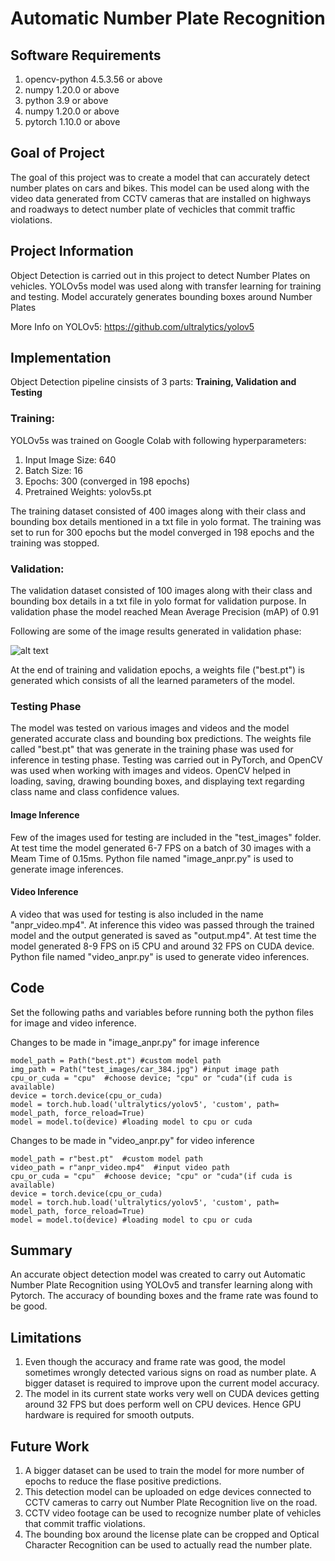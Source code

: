 # Automatic Number Plate Recognition

## Software Requirements
1) opencv-python 4.5.3.56 or above
2) numpy 1.20.0 or above
3) python 3.9 or above
4) numpy 1.20.0 or above
5) pytorch 1.10.0 or above

## **Goal of Project**
The goal of this project was to create a model that can accurately detect number plates on cars and bikes. This model can be used along with the video data generated from CCTV cameras that are installed on highways and roadways to detect number plate of vechicles that commit traffic violations.

## **Project Information**
Object Detection is carried out in this project to detect Number Plates on vehicles. YOLOv5s model was used along with transfer learning for training and testing. Model accurately generates bounding boxes around Number Plates 

More Info on YOLOv5: https://github.com/ultralytics/yolov5

## **Implementation**

Object Detection pipeline cinsists of 3 parts:
**Training, Validation and Testing**

### Training:

YOLOv5s was trained on Google Colab with following hyperparameters:

1) Input Image Size: 640
2) Batch Size: 16
3) Epochs: 300 (converged in 198 epochs)
4) Pretrained Weights: yolov5s.pt

The training dataset consisted of 400 images along with their class and bounding box details mentioned in a txt file in yolo format. The training was set to run for 300 epochs but the model converged in 198 epochs and the training was stopped.

### Validation:

The validation dataset consisted of 100 images along with their class and bounding box details in a txt file in yolo format for validation purpose. In validation phase the model reached Mean Average Precision (mAP) of 0.91

Following are some of the image results generated in validation phase:

![alt text](https://github.com/wasdac9/automatic-number-plate-recognition/blob/main/val_batch0_pred.jpg?raw=true)

At the end of training and validation epochs, a weights file ("best.pt") is generated which consists of all the learned parameters of the model. 

### Testing Phase
The model was tested on various images and videos and the model generated accurate class and bounding box predictions. The weights file called "best.pt" that was generate in the training phase was used for inference in testing phase. Testing was carried out in PyTorch, and OpenCV was used when working with images and videos. OpenCV helped in loading, saving, drawing bounding boxes, and displaying text regarding class name and class confidence values.

#### **Image Inference**
Few of the images used for testing are included in the "test_images" folder. At test time the model generated 6-7 FPS on a batch of 30 images with a Meam Time of 0.15ms. Python file named "image_anpr.py" is used to generate image inferences.

#### **Video Inference**
A video that was used for testing is also included in the name "anpr_video.mp4". At inference this video was passed through the trained model and the output generated is saved as "output.mp4". At test time the model generated 8-9 FPS on i5 CPU and around 32 FPS on CUDA device. Python file named "video_anpr.py" is used to generate video inferences.

## **Code**

Set the following paths and variables before running both the python files for image and video inference.

Changes to be made in "image_anpr.py" for image inference
```
model_path = Path("best.pt") #custom model path
img_path = Path("test_images/car_384.jpg") #input image path
cpu_or_cuda = "cpu"  #choose device; "cpu" or "cuda"(if cuda is available)
device = torch.device(cpu_or_cuda)
model = torch.hub.load('ultralytics/yolov5', 'custom', path= model_path, force_reload=True)
model = model.to(device) #loading model to cpu or cuda
```

Changes to be made in "video_anpr.py" for video inference
```
model_path = r"best.pt"  #custom model path
video_path = r"anpr_video.mp4"  #input video path
cpu_or_cuda = "cpu"  #choose device; "cpu" or "cuda"(if cuda is available)
device = torch.device(cpu_or_cuda)
model = torch.hub.load('ultralytics/yolov5', 'custom', path= model_path, force_reload=True)
model = model.to(device) #loading model to cpu or cuda
```

## **Summary**
An accurate object detection model was created to carry out Automatic Number Plate Recognition using YOLOv5 and transfer learning along with Pytorch. The accuracy of bounding boxes and the frame rate was found to be good. 

## **Limitations**
1) Even though the accuracy and frame rate was good, the model sometimes wrongly detected various signs on road as number plate. A bigger dataset is required to improve upon the current model accuracy.
2) The model in its current state works very well on CUDA devices getting around 32 FPS but does perform well on CPU devices. Hence GPU hardware is required for smooth outputs.

## **Future Work**
1) A bigger dataset can be used to train the model for more number of epochs to reduce the flase positive predictions.
2) This detection model can be uploaded on edge devices connected to CCTV cameras to carry out Number Plate Recognition live on the road.
3) CCTV video footage can be used to recognize number plate of vehicles that commit traffic violations.
4) The bounding box around the license plate can be cropped and Optical Character Recognition can be used to actually read the number plate.
